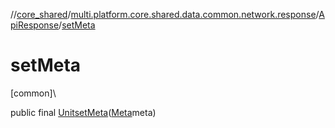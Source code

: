 //[core_shared](../../../index.md)/[multi.platform.core.shared.data.common.network.response](../index.md)/[ApiResponse](index.md)/[setMeta](set-meta.md)

# setMeta

[common]\

public final [Unit](https://kotlinlang.org/api/latest/jvm/stdlib/kotlin/-unit/index.html)[setMeta](set-meta.md)([Meta](../../multi.platform.core.shared.domain.common.entity/-meta/index.md)meta)
